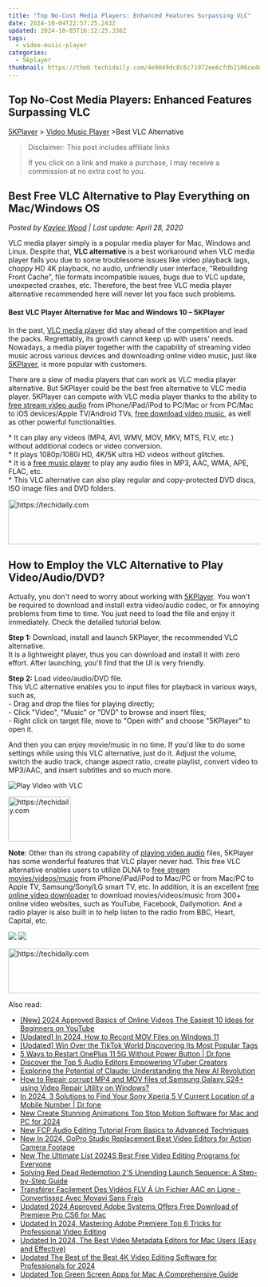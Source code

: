 ```yaml
---
title: "Top No-Cost Media Players: Enhanced Features Surpassing VLC"
date: 2024-10-04T22:57:25.243Z
updated: 2024-10-05T16:12:25.336Z
tags:
  - video-music-player
categories:
  - 5kplayer
thumbnail: https://thmb.techidaily.com/4e9049dc8c6c71972ee6cfdb2106ce48df839975371dfb9fbdc8a4ad77b856d5.jpg
---
```


## Top No-Cost Media Players: Enhanced Features Surpassing VLC

[5KPlayer](https://tools.techidaily.com/5kplayer/products/) \> [Video Music Player](https://tools.techidaily.com/5kplayer/video-music-player/) \>Best VLC Alternative

>  Disclaimer: This post includes affiliate links
>
>  If you click on a link and make a purchase, I may receive a commission at no extra cost to you.
>

## Best Free VLC Alternative to Play Everything on Mac/Windows OS

 _Posted by [Kaylee Wood](https://www.quora.com/profile/Amanda-Hu-21) | Last update: April 28, 2020_

VLC media player simply is a popular media player for Mac, Windows and Linux. Despite that, **VLC alternative** is a best workaround when VLC media player fails you due to some troublesome issues like video playback lags, choppy HD 4K playback, no audio, unfriendly user interface, "Rebuilding Front Cache", file formats incompatible issues, bugs due to VLC update, unexpected crashes, etc. Therefore, the best free VLC media player alternative recommended here will never let you face such problems.

#### **Best VLC Player Alternative for Mac and Windows 10 – 5KPlayer**

In the past, [VLC media player](https://tools.techidaily.com/5kplayer/products/) did stay ahead of the competition and lead the packs. Regrettably, its growth cannot keep up with users' needs. Nowadays, a media player together with the capability of streaming video music across various devices and downloading online video music, just like [5KPlayer](https://tools.techidaily.com/5kplayer/products/), is more popular with customers. 

There are a slew of media players that can work as VLC media player alternative. But 5KPlayer could be the best free alternative to VLC media player. 5KPlayer can compete with VLC media player thanks to the ability to [free stream video audio](https://tools.techidaily.com/5kplayer/dlna/) from iPhone/iPad/iPod to PC/Mac or from PC/Mac to iOS devices/Apple TV/Android TVs, [free download video music](https://tools.techidaily.com/5kplayer/youtube-download/), as well as other powerful functionalities.

\* It can play any videos (MP4, AVI, WMV, MOV, MKV, MTS, FLV, etc.) without additional codecs or video conversion.  
 \* It plays 1080p/1080i HD, 4K/5K ultra HD videos without glitches.  
 \* It is a [free music player](https://tools.techidaily.com/5kplayer/video-music-player/) to play any audio files in MP3, AAC, WMA, APE, FLAC, etc.  
 \* This VLC alternative can also play regular and copy-protected DVD discs, ISO image files and DVD folders.

<!-- affiliate ads begin -->
<a href="https://aligracehair.sjv.io/c/5597632/1948895/19272" target="_top" id="1948895">
  <img src="//a.impactradius-go.com/display-ad/19272-1948895" border="0" alt="https://techidaily.com" width="728" height="90"/>
</a>
<img height="0" width="0" src="https://aligracehair.sjv.io/i/5597632/1948895/19272" style="position:absolute;visibility:hidden;" border="0" />
<!-- affiliate ads end -->

## How to Employ the VLC Alternative to Play Video/Audio/DVD?

Actually, you don't need to worry about working with [5KPlayer](https://tools.techidaily.com/5kplayer/products/). You won't be required to download and install extra video/audio codec, or fix annoying problems from time to time. You just need to load the file and enjoy it immediately. Check the detailed tutorial below.

**Step 1:** Download, install and launch 5KPlayer, the recommended VLC alternative.  
It is a lightweight player, thus you can download and install it with zero effort. After launching, you'll find that the UI is very friendly.

**Step 2:** Load video/audio/DVD file.  
This VLC alternative enables you to input files for playback in various ways, such as,  
\- Drag and drop the files for playing directly;  
\- Click "Video", "Music" or "DVD" to browse and insert files;  
\- Right click on target file, move to "Open with" and choose "5KPlayer" to open it.

And then you can enjoy movie/music in no time. If you'd like to do some settings while using this VLC alternative, just do it. Adjust the volume, switch the audio track, change aspect ratio, create playlist, convert video to MP3/AAC, and insert subtitles and so much more.

![Play Video with VLC](https://www.5kplayer.com/video-music-player/../vlc/img/play-avi-on-vlc.jpg) 

<!-- affiliate ads begin -->
<a href="https://25home.pxf.io/c/5597632/2148637/16836" target="_top" id="2148637">
  <img src="//a.impactradius-go.com/display-ad/16836-2148637" border="0" alt="https://techidaily.com" width="125" height="90"/>
</a>
<img height="0" width="0" src="https://25home.pxf.io/i/5597632/2148637/16836" style="position:absolute;visibility:hidden;" border="0" />
<!-- affiliate ads end -->

**Note**: Other than its strong capability of [playing video audio](https://tools.techidaily.com/5kplayer/video-music-player/) files, 5KPlayer has some wonderful features that VLC player never had. This free VLC alternative enables users to utilize DLNA to [free stream movies/videos/music](https://tools.techidaily.com/5kplayer/dlna/) from iPhone/iPad/iPod to Mac/PC or from Mac/PC to Apple TV, Samsung/Sony/LG smart TV, etc. In addition, it is an excellent [free online video downloader](https://tools.techidaily.com/5kplayer/youtube-download/) to download movies/videos/music from 300+ online video websites, such as YouTube, Facebook, Dailymotion. And a radio player is also built in to help listen to the radio from BBC, Heart, Capital, etc.

[![](https://www.5kplayer.com/video-music-player/../button/freedownbackwin.png)](https://tools.techidaily.com/5kplayer/products/) [![](https://www.5kplayer.com/video-music-player/../button/freedownbackmac.png)](https://tools.techidaily.com/5kplayer/products/)

<!-- affiliate ads begin -->
<a href="https://appsumo.8odi.net/c/5597632/2094429/7443" target="_top" id="2094429">
  <img src="//a.impactradius-go.com/display-ad/7443-2094429" border="0" alt="https://techidaily.com" width="728" height="90"/>
</a>
<img height="0" width="0" src="https://appsumo.8odi.net/i/5597632/2094429/7443" style="position:absolute;visibility:hidden;" border="0" />
<!-- affiliate ads end -->

<ins class="adsbygoogle"
     style="display:block"
     data-ad-format="autorelaxed"
     data-ad-client="ca-pub-7571918770474297"
     data-ad-slot="1223367746"></ins>

<ins class="adsbygoogle"
     style="display:block"
     data-ad-client="ca-pub-7571918770474297"
     data-ad-slot="8358498916"
     data-ad-format="auto"
     data-full-width-responsive="true"></ins>

<span class="atpl-alsoreadstyle">Also read:</span>
<div><ul>
<li><a href="https://facebook-record-videos.techidaily.com/new-2024-approved-basics-of-online-videos-the-easiest-10-ideas-for-beginners-on-youtube/"><u>[New] 2024 Approved Basics of Online Videos The Easiest 10 Ideas for Beginners on YouTube</u></a></li>
<li><a href="https://screen-video-capture.techidaily.com/updated-in-2024-how-to-record-mov-files-on-windows-11/"><u>[Updated] In 2024, How to Record MOV Files on Windows 11</u></a></li>
<li><a href="https://tiktok-video-recordings.techidaily.com/updated-win-over-the-tiktok-world-discovering-its-most-popular-tags/"><u>[Updated] Win Over the TikTok World Discovering Its Most Popular Tags</u></a></li>
<li><a href="https://phone-solutions.techidaily.com/5-ways-to-restart-oneplus-11-5g-without-power-button-drfone-by-drfone-reset-android-reset-android/"><u>5 Ways to Restart OnePlus 11 5G Without Power Button | Dr.fone</u></a></li>
<li><a href="https://extra-hints.techidaily.com/discover-the-top-5-audio-editors-empowering-vtuber-creators/"><u>Discover the Top 5 Audio Editors Empowering VTuber Creators</u></a></li>
<li><a href="https://tech-revival.techidaily.com/exploring-the-potential-of-claude-understanding-the-new-ai-revolution/"><u>Exploring the Potential of Claude: Understanding the New AI Revolution</u></a></li>
<li><a href="https://blog-min.techidaily.com/how-to-repair-corrupt-mp4-and-mov-files-of-samsung-galaxy-s24plus-using-video-repair-utility-on-windows-by-stellar-video-repair-mobile-video-repair/"><u>How to Repair corrupt MP4 and MOV files of Samsung Galaxy S24+ using Video Repair Utility on Windows? </u></a></li>
<li><a href="https://android-location-track.techidaily.com/in-2024-3-solutions-to-find-your-sony-xperia-5-v-current-location-of-a-mobile-number-drfone-by-drfone-virtual-android/"><u>In 2024, 3 Solutions to Find Your Sony Xperia 5 V Current Location of a Mobile Number | Dr.fone</u></a></li>
<li><a href="https://video-ai-editor.techidaily.com/new-create-stunning-animations-top-stop-motion-software-for-mac-and-pc-for-2024/"><u>New Create Stunning Animations Top Stop Motion Software for Mac and PC for 2024</u></a></li>
<li><a href="https://video-ai-editor.techidaily.com/new-fcp-audio-editing-tutorial-from-basics-to-advanced-techniques/"><u>New FCP Audio Editing Tutorial From Basics to Advanced Techniques</u></a></li>
<li><a href="https://video-ai-editor.techidaily.com/new-in-2024-gopro-studio-replacement-best-video-editors-for-action-camera-footage/"><u>New In 2024, GoPro Studio Replacement Best Video Editors for Action Camera Footage</u></a></li>
<li><a href="https://video-ai-editor.techidaily.com/new-the-ultimate-list-2024s-best-free-video-editing-programs-for-everyone/"><u>New The Ultimate List 2024S Best Free Video Editing Programs for Everyone</u></a></li>
<li><a href="https://win-answers.techidaily.com/solving-red-dead-redemption-2s-unending-launch-sequence-a-step-by-step-guide/"><u>Solving Red Dead Redemption 2'S Unending Launch Sequence: A Step-by-Step Guide</u></a></li>
<li><a href="https://win-howtos.techidaily.com/transferer-facilement-des-videos-flv-a-un-fichier-aac-en-ligne-convertissez-avec-movavi-sans-frais/"><u>Transférer Facilement Des Vidéos FLV À Un Fichier AAC en Ligne - Convertissez Avec Movavi Sans Frais</u></a></li>
<li><a href="https://video-ai-editor.techidaily.com/updated-2024-approved-adobe-systems-offers-free-download-of-premiere-pro-cs6-for-mac/"><u>Updated 2024 Approved Adobe Systems Offers Free Download of Premiere Pro CS6 for Mac</u></a></li>
<li><a href="https://video-ai-editor.techidaily.com/updated-in-2024-mastering-adobe-premiere-top-6-tricks-for-professional-video-editing/"><u>Updated In 2024, Mastering Adobe Premiere Top 6 Tricks for Professional Video Editing</u></a></li>
<li><a href="https://video-ai-editor.techidaily.com/updated-in-2024-the-best-video-metadata-editors-for-mac-users-easy-and-effective/"><u>Updated In 2024, The Best Video Metadata Editors for Mac Users (Easy and Effective)</u></a></li>
<li><a href="https://video-ai-editor.techidaily.com/updated-the-best-of-the-best-4k-video-editing-software-for-professionals-for-2024/"><u>Updated The Best of the Best 4K Video Editing Software for Professionals for 2024</u></a></li>
<li><a href="https://video-ai-editor.techidaily.com/updated-top-green-screen-apps-for-mac-a-comprehensive-guide/"><u>Updated Top Green Screen Apps for Mac A Comprehensive Guide</u></a></li>
</ul></div>

